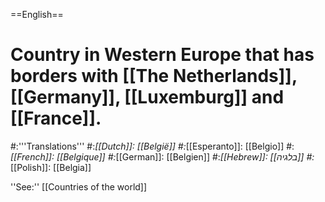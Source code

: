 ==English==

# Country in Western Europe that has borders with [[The Netherlands]], [[Germany]], [[Luxemburg]] and [[France]].
#:'''Translations'''
#:*[[Dutch]]: [[België]]
#:*[[Esperanto]]: [[Belgio]] 
#:*[[French]]: [[Belgique]]
#:*[[German]]: [[Belgien]]
#:*[[Hebrew]]: [[בלגיה]]
#:*[[Polish]]: [[Belgia]]

''See:'' [[Countries of the world]]